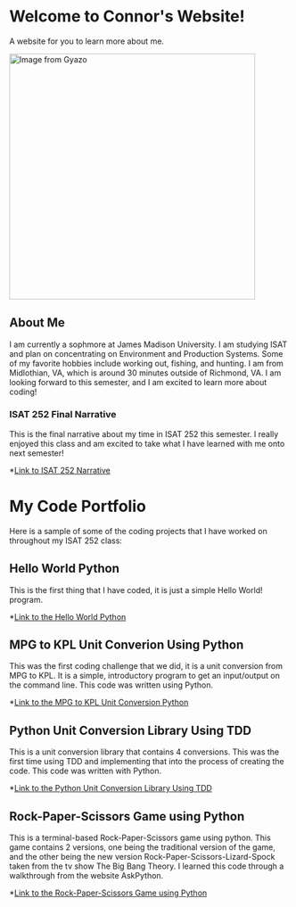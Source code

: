 # Welcome to Connor's Website!

A website for you to learn more about me.



<a href="https://gyazo.com/bd1bc75d908349c8baebd95a607abf4c"><img src="https://i.gyazo.com/bd1bc75d908349c8baebd95a607abf4c.png" alt="Image from Gyazo" width="440.8"/></a>


## About Me 

I am currently a sophmore at James Madison University. I am studying ISAT and plan on concentrating on Environment and Production Systems. Some of my favorite hobbies include working out, fishing, and hunting. I am from Midlothian, VA, which is around 30 minutes outside of Richmond, VA. I am looking forward to this semester, and I am excited to learn more about coding!

### ISAT 252 Final Narrative 

This is the final narrative about my time in ISAT 252 this semester. I really enjoyed this class and am excited to take what I have learned with me onto next semester!

*[Link to ISAT 252 Narrative](https://docs.google.com/document/d/1UT8b5lzEuZHVTQAxnRBnwTOd0iiV4ywH2QppcBhbu3A/edit)

# My Code Portfolio 

Here is a sample of some of the coding projects that I have worked on throughout my ISAT 252 class:

## Hello World Python

This is the first thing that I have coded, it is just a simple Hello World! program.

*[Link to the Hello World Python](https://github.com/Gavincj13/hello-world-python)

## MPG to KPL Unit Converion Using Python 

This was the first coding challenge that we did, it is a unit conversion from MPG to KPL. It is a simple, introductory program to get an input/output on the command line. This code was written using Python. 

*[Link to the MPG to KPL Unit Conversion Python](https://github.com/Gavincj13/mpg2kpl)

## Python Unit Conversion Library Using TDD

This is a unit conversion library that contains 4 conversions. This was the first time using TDD and implementing that into the process of creating the code. This code was written with Python. 

*[Link to the Python Unit Conversion Library Using TDD](https://github.com/Gavincj13/converters-tdd)

## Rock-Paper-Scissors Game using Python

This is a terminal-based Rock-Paper-Scissors game using python. This game contains 2 versions, one being the traditional version of the game, and the other being the new version Rock-Paper-Scissors-Lizard-Spock taken from the tv show The Big Bang Theory. I learned this code through a walkthrough from the website AskPython. 

*[Link to the Rock-Paper-Scissors Game using Python](https://github.com/Gavincj13/rock-paper-scissors-python)

